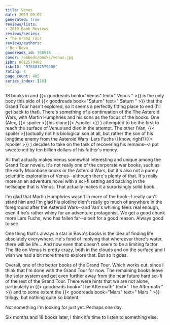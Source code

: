 ```yaml
---
title: Venus
date: 2019-09-02
generated: true
reviews/lists:
- 2019 Book Reviews
reviews/series:
- The Grand Tour
reviews/authors:
- Ben Bova
goodreads_id: 768918
cover: /embeds/books/venus.jpg
isbn: 0812579402
isbn13: '9780812579406'
rating: 4
page_count: 405
series_index: [18]
---
```

18 books in and {{< goodreads book="Venus" text=" Venus " >}} is the only body this side of {{< goodreads book="Saturn" text=" Saturn " >}} that the Grand Tour hasn't explored, so it seems a perfectly fitting place to end (I'll get back to that). There's something of a continuation of the The Asteroid Wars, with Martin Humphries and his sons as the focus of the books. One (Alex,  {{< spoiler >}}his clone{{< /spoiler >}}  ) attempted to be the first to reach the surface of Venus and died in the attempt. The other (Van,  {{< spoiler >}}actually not his biological son at all, but rather the son of his longtime enemy from the Asteroid Wars: Lars Fuchs (I know, right?){{< /spoiler >}} ) decides to take on the task of recovering his remains--a pot sweetened by ten billion dollars of his father's money.  

All that actually makes Venus somewhat interesting and unique among the Grand Tour novels. It's not really one of the corporate war books, such as the early Moonbase books or the Asteroid Wars, but it's also not a purely scientific exploration of Venus--although there's plenty of that. It's really more an an adventure novel with a sci-fi setting and backing in the hellscape that is Venus. That actually makes it a surprisingly solid book.  

<!--more-->

I'm glad that Martin Humphries wasn't in more of the book--I really can't stand him and I'm glad his plotline didn't really go much of anywhere in the foreground after the Asteroid Wars--and Van's whining feels real enough, even if he's rather whiny for an adventure protagonist. We get a good chunk more Lars Fuchs, who has fallen far--albeit for a good reason. Always good to see.  

One thing that's always a star in Bova's books is the idea of finding life absolutely everywhere. He's fond of implying that whereever there's water, there will be life... And now even that doesn't seem to be a limiting factor. The life on Venus is pretty crazy, both in the clouds and on the surface and I wish we had a bit more time to explore that. But so it goes.  

Overall, one of the better books of the Grand Tour. Which works out, since I think that I'm done with the Grand Tour for now. The remaining books leave the solar system and get even further away from the near future hard sci-fi of the rest of the Grand Tour. There were hints that we are not alone, particularly in {{< goodreads book="The Aftermath" text=" The Aftermath " >}} and to some extent the {{< goodreads book="Mars" text=" Mars " >}} trilogy, but nothing quite so blatent.  

Not something I'm looking for just yet. Perhaps one day.  

Six months and 18 books later, I think it's time to listen to something else.
